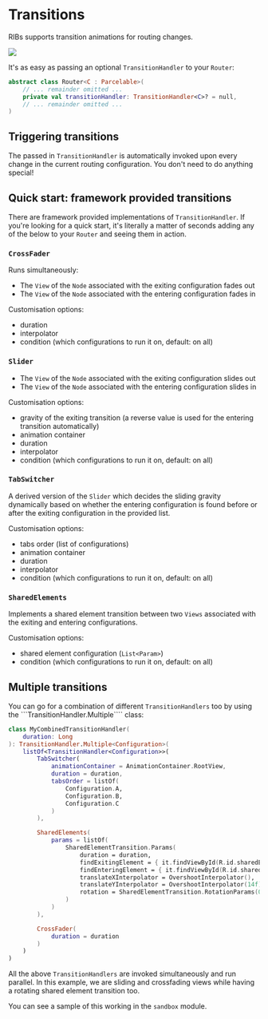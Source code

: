 # Transitions

RIBs supports transition animations for routing changes.

![](https://i.imgur.com/G1rKnse.gif)

It's as easy as passing an optional ```TransitionHandler``` to your ```Router```:

```kotlin
abstract class Router<C : Parcelable>(
    // ... remainder omitted ...
    private val transitionHandler: TransitionHandler<C>? = null,
    // ... remainder omitted ...
)
```

## Triggering transitions

The passed in ```TransitionHandler``` is automatically invoked upon every change in the current routing configuration. You don't need to do anything special!


## Quick start: framework provided transitions

There are framework provided implementations of ```TransitionHandler```. If you're looking for a quick start, it's literally a matter of seconds adding any of the below to your ```Router``` and seeing them in action.


### ```CrossFader```

Runs simultaneously:
- The ```View``` of the ```Node``` associated with the exiting configuration fades out
- The ```View``` of the ```Node``` associated with the entering configuration fades in

Customisation options:
- duration
- interpolator
- condition (which configurations to run it on, default: on all)


### ```Slider```
- The ```View``` of the ```Node``` associated with the exiting configuration slides out
- The ```View``` of the ```Node``` associated with the entering configuration slides in

Customisation options:
- gravity of the exiting transition (a reverse value is used for the entering transition automatically)
- animation container
- duration
- interpolator
- condition (which configurations to run it on, default: on all)


### ```TabSwitcher```
A derived version of the ```Slider``` which decides the sliding gravity dynamically based on whether the entering configuration is found before or after the exiting configuration in the provided list.

Customisation options:
- tabs order (list of configurations)
- animation container
- duration
- interpolator
- condition (which configurations to run it on, default: on all)


### ```SharedElements```
Implements a shared element transition between two ```Views``` associated with the exiting and entering configurations.

Customisation options:
- shared element configuration (```List<Param>```)
- condition (which configurations to run it on, default: on all)


## Multiple transitions

You can go for a combination of different ```TransitionHandlers``` too by using the ```TransitionHandler.Multiple```` class:

```kotlin
class MyCombinedTransitionHandler(
    duration: Long
): TransitionHandler.Multiple<Configuration>(
    listOf<TransitionHandler<Configuration>>(
        TabSwitcher(
            animationContainer = AnimationContainer.RootView,
            duration = duration,
            tabsOrder = listOf(
                Configuration.A,
                Configuration.B,
                Configuration.C
            )
        ),

        SharedElements(
            params = listOf(
                SharedElementTransition.Params(
                    duration = duration,
                    findExitingElement = { it.findViewById(R.id.sharedElement) },
                    findEnteringElement = { it.findViewById(R.id.sharedElement) },
                    translateXInterpolator = OvershootInterpolator(),
                    translateYInterpolator = OvershootInterpolator(14f),
                    rotation = SharedElementTransition.RotationParams(0.75f * 360)
                )
            )
        ),

        CrossFader(
            duration = duration
        )
    )
)
```

All the above ```TransitionHandlers``` are invoked simultaneously and run parallel. In this example, we are sliding and crossfading views while having a rotating shared element transition too.

You can see a sample of this working in the ```sandbox``` module.
